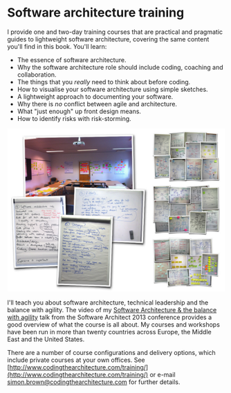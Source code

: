 # Software architecture training

I provide one and two-day training courses that are practical and pragmatic guides to lightweight software architecture, covering the same content you'll find in this book. You'll learn:

 - The essence of software architecture.
 - Why the software architecture role should include coding, coaching and collaboration.
 - The things that you *really* need to think about before coding.
 - How to visualise your software architecture using simple sketches.
 - A lightweight approach to documenting your software.
 - Why there is *no* conflict between agile and architecture.
 - What "just enough" up front design means.
 - How to identify risks with risk-storming.

![](images/sa4d-training-1.jpg)

I'll teach you about software architecture, technical leadership and the balance with agility. The video of my [Software Architecture & the balance with agility](http://vimeo.com/user22258446/review/79382531/91467930a4) talk from the Software Architect 2013 conference provides a good overview of what the course is all about. My courses and workshops have been run in more than twenty countries across Europe, the Middle East and the United States.

There are a number of course configurations and delivery options, which include private courses at your own offices. See [http://www.codingthearchitecture.com/training/](http://www.codingthearchitecture.com/training/) or e-mail [simon.brown@codingthearchitecture.com](mailto:simon.brown@codingthearchitecture.com) for further details.